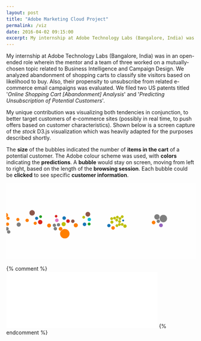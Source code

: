 ```yaml
---
layout: post
title: "Adobe Marketing Cloud Project"
permalink: /viz
date: 2016-04-02 09:15:00
excerpt: My internship at Adobe Technology Labs (Bangalore, India) was in an open-ended role on a topic related to Business Intelligence and Campaign Design. We analyzed abandonment of shopping carts to classify site visitors based on likelihood to buy. Also, their propensity to unsubscribe from related e-commerce email campaigns was evaluated. We filed two US patents at the end of the internship. My unique contribution was visualizing both tendencies in conjunction, to better target customers of e-commerce sites. <i>Read ahead for more information about the visualization.</i>
---
```


My internship at Adobe Technology Labs (Bangalore, India) was in an open-ended role wherein the mentor and a team of three worked on a mutually-chosen topic related to Business Intelligence and Campaign Design.
We analyzed abandonment of shopping carts to classify site visitors based on likelihood to buy.
Also, their propensity to unsubscribe from related e-commerce email campaigns was evaluated.
We filed two US patents titled '*Online Shopping Cart [Abandonment] Analysis*' and '*Predicting Unsubscription of Potential Customers*'.

My unique contribution was visualizing both tendencies in conjunction, to better target customers of e-commerce sites (possibly in real time, to push offers based on customer characteristics).
Shown below is a screen capture of the *stock* D3.js visualization which was heavily adapted for the purposes described shortly.

The **size** of the bubbles indicated the number of **items in the cart** of a potential customer.
The Adobe colour scheme was used, with **colors** indicating the **predictions**.
A **bubble** would stay on screen, moving from left to right, based on the length of the **browsing session**.
Each bubble could be **clicked** to see specific **customer information**.

![screen capture of D3 visualization](/d3-short.gif)

{% comment %}
<br/><iframe src="//giphy.com/embed/l2SpRVqjf1Yx1FI8U" width="80%" frameBorder="0" class="giphy-embed" allowFullScreen></iframe>
{% endcomment %}